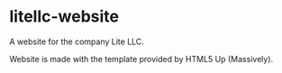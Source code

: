 # litellc-website

A website for the company Lite LLC.

Website is made with the template provided by HTML5 Up (Massively).
